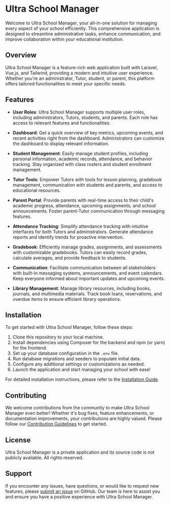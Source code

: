 # Ultra School Manager

Welcome to Ultra School Manager, your all-in-one solution for managing every aspect of your school efficiently. This comprehensive application is designed to streamline administrative tasks, enhance communication, and improve collaboration within your educational institution.

## Overview

Ultra School Manager is a feature-rich web application built with Laravel, Vue.js, and Tailwind, providing a modern and intuitive user experience. Whether you're an administrator, Tutor, student, or parent, this platform offers tailored functionalities to meet your specific needs.

## Features

-   **User Roles**: Ultra School Manager supports multiple user roles, including administrators, Tutors, students, and parents. Each role has access to relevant features and functionalities.
-   **Dashboard**: Get a quick overview of key metrics, upcoming events, and recent activities right from the dashboard. Administrators can customize the dashboard to display relevant information.

-   **Student Management**: Easily manage student profiles, including personal information, academic records, attendance, and behavior tracking. Stay organized with class rosters and student enrollment management.

-   **Tutor Tools**: Empower Tutors with tools for lesson planning, gradebook management, communication with students and parents, and access to educational resources.

-   **Parent Portal**: Provide parents with real-time access to their child's academic progress, attendance, upcoming assignments, and school announcements. Foster parent-Tutor communication through messaging features.

-   **Attendance Tracking**: Simplify attendance tracking with intuitive interfaces for both Tutors and administrators. Generate attendance reports and identify trends for proactive intervention.

-   **Gradebook**: Efficiently manage grades, assignments, and assessments with customizable gradebooks. Tutors can easily record grades, calculate averages, and provide feedback to students.

-   **Communication**: Facilitate communication between all stakeholders with built-in messaging systems, announcements, and event calendars. Keep everyone informed about important updates and upcoming events.

-   **Library Management**: Manage library resources, including books, journals, and multimedia materials. Track book loans, reservations, and overdue items to ensure efficient library operations.

## Installation

To get started with Ultra School Manager, follow these steps:

1. Clone this repository to your local machine.
2. Install dependencies using Composer for the backend and npm (or yarn) for the frontend.
3. Set up your database configuration in the `.env` file.
4. Run database migrations and seeders to populate initial data.
5. Configure any additional settings or customizations as needed.
6. Launch the application and start managing your school with ease!

For detailed installation instructions, please refer to the [Installation Guide](#).

## Contributing

We welcome contributions from the community to make Ultra School Manager even better! Whether it's bug fixes, feature enhancements, or documentation improvements, your contributions are highly valued. Please follow our [Contribution Guidelines](CONTRIBUTING.md) to get started.

## License

Ultra School Manager is a private application and its source code is not publicly available. All rights reserved.

## Support

If you encounter any issues, have questions, or would like to request new features, please [submit an issue](https://github.com/your/repository/issues) on GitHub. Our team is here to assist you and ensure you have a positive experience with Ultra School Manager.
